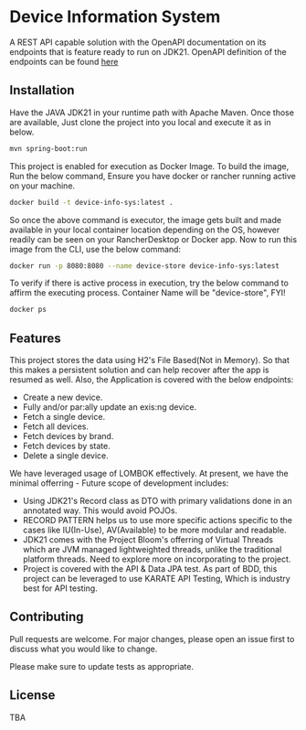 # Device Information System

A REST API capable solution with the OpenAPI documentation on its endpoints that is feature ready to run on JDK21. OpenAPI definition of the endpoints can be found [here](http://localhost:8080/swagger-ui/index.html)

## Installation

Have the JAVA JDK21 in your runtime path with Apache Maven. Once those are available, Just clone the project into you local and execute it as in below.

```bash
mvn spring-boot:run
```
This project is enabled for execution as Docker Image. To build the image, Run the below command, Ensure you have docker or rancher running active on your machine.

```bash
docker build -t device-info-sys:latest .
```

So once the above command is executor, the image gets built and made available in your local container location depending on the OS, however readily can be seen on your RancherDesktop or Docker app. Now to run this image from the CLI, use the below command:

```bash
docker run -p 8080:8080 --name device-store device-info-sys:latest
```

To verify if there is active process in execution, try the below command to affirm the executing process. Container Name will be "device-store", FYI!

```bash
docker ps
```

## Features

This project stores the data using H2's File Based(Not in Memory). So that this makes a persistent solution and can help recover after the app is resumed as well. Also, the Application is covered with the below endpoints:

- Create a new device.
- Fully and/or par:ally update an exis:ng device.
- Fetch a single device.
- Fetch all devices.
- Fetch devices by brand.
- Fetch devices by state.
- Delete a single device.

We have leveraged usage of LOMBOK effectively. At present, we have the minimal offerring - Future scope of development includes:

- Using JDK21's Record class as DTO with primary validations done in an annotated way. This would avoid POJOs.
- RECORD PATTERN helps us to use more specific actions specific to the cases like IU(In-Use), AV(Available) to be more modular and readable.
- JDK21 comes with the Project Bloom's offerring of Virtual Threads which are JVM managed lightweighted threads, unlike the traditional platform threads. Need to explore more on incorporating to the project.
- Project is covered with the API & Data JPA test. As part of BDD, this project can be leveraged to use KARATE API Testing, Which is industry best for API testing.

## Contributing

Pull requests are welcome. For major changes, please open an issue first
to discuss what you would like to change.

Please make sure to update tests as appropriate.

## License

TBA